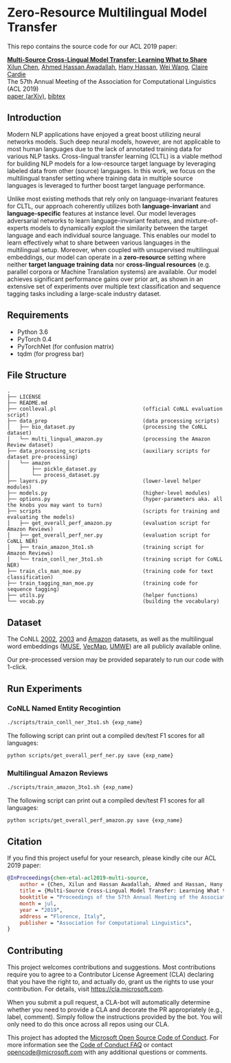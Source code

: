 # Zero-Resource Multilingual Model Transfer

This repo contains the source code for our ACL 2019 paper:

[**Multi-Source Cross-Lingual Model Transfer: Learning What to Share**](https://arxiv.org/abs/1810.03552)
<br>
[Xilun Chen](http://www.cs.cornell.edu/~xlchen/),
[Ahmed Hassan Awadallah](https://www.microsoft.com/en-us/research/people/hassanam/),
[Hany Hassan](https://www.microsoft.com/en-us/research/people/hanyh/),
[Wei Wang](https://www.microsoft.com/en-us/research/people/wawe/),
[Claire Cardie](http://www.cs.cornell.edu/home/cardie/)
<br>
The 57th Annual Meeting of the Association for Computational Linguistics (ACL 2019)
<br>
[paper (arXiv)](https://arxiv.org/abs/1810.03552),
[bibtex](http://www.cs.cornell.edu/~xlchen/resources/bibtex/manmoe.bib)

## Introduction
Modern NLP applications have enjoyed a great boost utilizing neural networks models. Such deep neural models, however, are not applicable to most human languages due to the lack of annotated training data for various NLP tasks. Cross-lingual transfer learning (CLTL) is a viable method for building NLP models for a low-resource target language by leveraging labeled data from other (source) languages. In this work, we focus on the multilingual transfer setting where training data in multiple source languages is leveraged to further boost target language performance.

Unlike most existing methods that rely only on language-invariant features for CLTL, our approach coherently utilizes both **language-invariant** and **language-specific** features at instance level. Our model leverages adversarial networks to learn language-invariant features, and mixture-of-experts models to dynamically exploit the similarity between the target language and each individual source language. This enables our model to learn effectively what to share between various languages in the multilingual setup. Moreover, when coupled with unsupervised multilingual embeddings, our model can operate in a **zero-resource** setting where neither **target language training data** nor **cross-lingual resources** (e.g. parallel corpora or Machine Translation systems) are available. Our model achieves significant performance gains over prior art, as shown in an extensive set of experiments over multiple text classification and sequence tagging tasks including a large-scale industry dataset.

## Requirements
- Python 3.6
- PyTorch 0.4
- PyTorchNet (for confusion matrix)
- tqdm (for progress bar)


## File Structure
```
.
├── LICENSE
├── README.md
├── conlleval.pl                            (official CoNLL evaluation script)
├── data_prep                               (data processing scripts)
│   ├── bio_dataset.py                      (processing the CoNLL dataset)
│   └── multi_lingual_amazon.py             (processing the Amazon Review dataset)
├── data_processing_scripts                 (auxiliary scripts for dataset pre-processing)
│   └── amazon
│       ├── pickle_dataset.py
│       └── process_dataset.py
├── layers.py                               (lower-level helper modules)
├── models.py                               (higher-level modules)
├── options.py                              (hyper-parameters aka. all the knobs you may want to turn)
├── scripts                                 (scripts for training and evaluating the models)
│   ├── get_overall_perf_amazon.py          (evaluation script for Amazon Reviews)
│   ├── get_overall_perf_ner.py             (evaluation script for CoNLL NER)
│   ├── train_amazon_3to1.sh                (training script for Amazon Reviews)
│   └── train_conll_ner_3to1.sh             (training script for CoNLL NER)
├── train_cls_man_moe.py                    (training code for text classification)
├── train_tagging_man_moe.py                (training code for sequence tagging)
├── utils.py                                (helper functions)
└── vocab.py                                (building the vocabulary)
```


## Dataset
The CoNLL [2002](https://www.clips.uantwerpen.be/conll2002/ner/), [2003](https://www.clips.uantwerpen.be/conll2003/ner/) and [Amazon](https://webis.de/data/webis-cls-10.html) datasets, as well as the multilingual word embeddings ([MUSE](https://github.com/facebookresearch/MUSE), [VecMap](https://github.com/artetxem/vecmap), [UMWE](https://github.com/ccsasuke/umwe)) are all publicly available online.

Our pre-processed version may be provided separately to run our code with 1-click.

## Run Experiments

### CoNLL Named Entity Recogintion
```bash
./scripts/train_conll_ner_3to1.sh {exp_name}
```

The following script can print out a compiled dev/test F1 scores for all languages:

```bash
python scripts/get_overall_perf_ner.py save {exp_name}
```

### Multilingual Amazon Reviews
```bash
./scripts/train_amazon_3to1.sh {exp_name}
```

The following script can print out a compiled dev/test F1 scores for all languages:

```bash
python scripts/get_overall_perf_amazon.py save {exp_name}
```

## Citation

If you find this project useful for your research, please kindly cite our ACL 2019 paper:

```bibtex
@InProceedings{chen-etal-acl2019-multi-source,
    author = {Chen, Xilun and Hassan Awadallah, Ahmed and Hassan, Hany and Wang, Wei and Cardie, Claire},
    title = {Multi-Source Cross-Lingual Model Transfer: Learning What to Share},
    booktitle = "Proceedings of the 57th Annual Meeting of the Association for Computational Linguistics (Volume 1: Long Papers)",
    month = jul,
    year = "2019",
    address = "Florence, Italy",
    publisher = "Association for Computational Linguistics",
}
```

## Contributing

This project welcomes contributions and suggestions.  Most contributions require you to agree to a
Contributor License Agreement (CLA) declaring that you have the right to, and actually do, grant us
the rights to use your contribution. For details, visit https://cla.microsoft.com.

When you submit a pull request, a CLA-bot will automatically determine whether you need to provide
a CLA and decorate the PR appropriately (e.g., label, comment). Simply follow the instructions
provided by the bot. You will only need to do this once across all repos using our CLA.

This project has adopted the [Microsoft Open Source Code of Conduct](https://opensource.microsoft.com/codeofconduct/).
For more information see the [Code of Conduct FAQ](https://opensource.microsoft.com/codeofconduct/faq/) or
contact [opencode@microsoft.com](mailto:opencode@microsoft.com) with any additional questions or comments.

